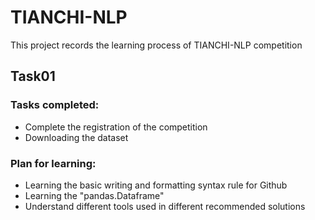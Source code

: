 # TIANCHI-NLP
This project records the learning process of TIANCHI-NLP competition
## Task01
### Tasks completed:
- Complete the registration of the competition
- Downloading the dataset 

### Plan for learning:
- Learning the basic writing and formatting syntax rule for Github
- Learning the "pandas.Dataframe"
- Understand different tools used in different recommended solutions
